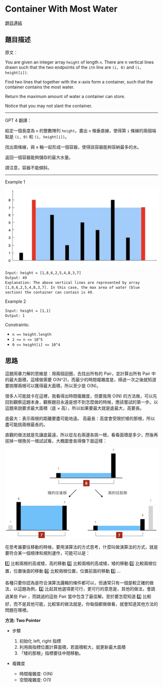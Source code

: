 # Container With Most Water
[題目連結](https://leetcode.com/problems/container-with-most-water/)

## 題目描述
原文：

You are given an integer array `height` of length `n`. There are n vertical lines drawn such that the two endpoints of the `ith` line are `(i, 0)` and `(i, height[i])`.

Find two lines that together with the x-axis form a container, such that the container contains the most water.

Return the maximum amount of water a container can store.

Notice that you may not slant the container.

----

GPT 4 翻譯：

給定一個長度為 `n` 的整數陣列 `height`。畫出 `n` 條垂直線，使得第 `i` 條線的兩個端點是 `(i, 0)` 和 `(i, height[i])`。

找出兩條線，與 x 軸一起形成一個容器，使得該容器能夠容納最多的水。

返回一個容器能夠儲存的最大水量。

請注意，容器不能傾斜。

----

Example 1

![Example 1](example1.png)

```
Input: height = [1,8,6,2,5,4,8,3,7]
Output: 49
Explanation: The above vertical lines are represented by array [1,8,6,2,5,4,8,3,7]. In this case, the max area of water (blue section) the container can contain is 49.
```

Example 2
```
Input: height = [1,1]
Output: 1
```

Constraints:

* `n == height.length`
* `2 <= n <= 10^5`
* `0 <= height[i] <= 10^4`

## 思路

這題用暴力解的思維是：用兩個迴圈，去找出所有的 Pair，並計算出所有 Pair 中的最大面積，這樣做需要 O(N^2)，而最少的時間複雜度是，掃過一次之後就知道要挑哪兩根可以獲得最大面積，所以至少是 O(N)。

很多人可能就卡在這裡，我看得出時間複雜度，但要我用 O(N) 的方法做，可以先回到觀察這題本身，觀察題目永遠是想不到怎麼做的時候，應該嘗試的第一步。以這題來說要求最大面積（底 × 高），所以如果要最大就是底最大，高要長。

底最大：表示兩根的距離要盡可能地遠。
高最長：高度會受限於矮的那根，所以盡可能挑兩根最長的。

直觀的做法就是先讓底最遠，所以從左右兩邊各挑一根，看看面積是多少，然後再拔掉一根換另一根試試看，大概圖會長得像下面這樣：

![Thought](thought.png)

在思考誰要往移動的時候，要用演算法的方式思考，什麼叫做演算法的方式，就是要符合某一個規律和規則運作，可能可以是：

1️⃣ 比較兩根的高或矮，高的移動
2️⃣ 比較兩根的高或矮，矮的移動
3️⃣ 比較兩根位置，位置後面的移動
4️⃣ 比較兩根位置，位置前面的移動
5️⃣ ...

各種只要你認為是符合演算法邏輯的條件都可以，但通常只有一個是較正確的做法，以這題為例，2️⃣ 比起其他選項更可行，更可行的意思是，其他的做法，會跳過某些 Pair ，而跳過的這些 Pair 當中包含了最佳解。至於要怎麼知道 2️⃣ 比較好，而不是其他可能，比較笨的做法就是，你每個都做做看，就會知道其他方法的問題在哪裡。

**方法: Two Pointer**

* 步驟
    1. 初始化 left, right 指標
    2. 利用兩指標位置計算面積，若面積較大，就更新最大面積
    3. 「矮的那根」指標要往中間移動。

* 複雜度
    * 時間複雜度: O(N)
    * 空間複雜度: O(1)
